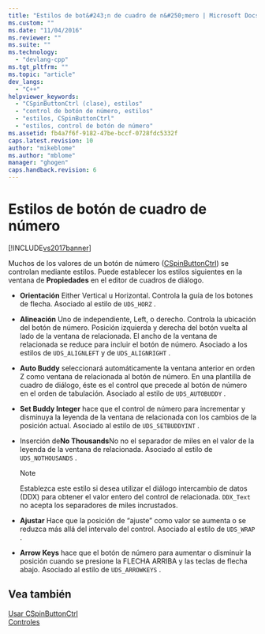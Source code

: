 ```yaml
---
title: "Estilos de bot&#243;n de cuadro de n&#250;mero | Microsoft Docs"
ms.custom: ""
ms.date: "11/04/2016"
ms.reviewer: ""
ms.suite: ""
ms.technology: 
  - "devlang-cpp"
ms.tgt_pltfrm: ""
ms.topic: "article"
dev_langs: 
  - "C++"
helpviewer_keywords: 
  - "CSpinButtonCtrl (clase), estilos"
  - "control de botón de número, estilos"
  - "estilos, CSpinButtonCtrl"
  - "estilos, control de botón de número"
ms.assetid: fb4a7f6f-9182-47be-bccf-0728fdc5332f
caps.latest.revision: 10
author: "mikeblome"
ms.author: "mblome"
manager: "ghogen"
caps.handback.revision: 6
---
```

# Estilos de bot&#243;n de cuadro de n&#250;mero
[!INCLUDE[vs2017banner](../assembler/inline/includes/vs2017banner.md)]

Muchos de los valores de un botón de número \([CSpinButtonCtrl](../mfc/reference/cspinbuttonctrl-class.md)\) se controlan mediante estilos.  Puede establecer los estilos siguientes en la ventana de **Propiedades** en el editor de cuadros de diálogo.  
  
-   **Orientación** Either Vertical u Horizontal.  Controla la guía de los botones de flecha.  Asociado al estilo de `UDS_HORZ` .  
  
-   **Alineación** Uno de independiente, Left, o derecho.  Controla la ubicación del botón de número.  Posición izquierda y derecha del botón vuelta al lado de la ventana de relacionada.  El ancho de la ventana de relacionada se reduce para incluir el botón de número.  Asociado a los estilos de `UDS_ALIGNLEFT` y de `UDS_ALIGNRIGHT` .  
  
-   **Auto Buddy** seleccionará automáticamente la ventana anterior en orden Z como ventana de relacionada al botón de número.  En una plantilla de cuadro de diálogo, éste es el control que precede al botón de número en el orden de tabulación.  Asociado al estilo de `UDS_AUTOBUDDY` .  
  
-   **Set Buddy Integer** hace que el control de número para incrementar y disminuya la leyenda de la ventana de relacionada con los cambios de la posición actual.  Asociado al estilo de `UDS_SETBUDDYINT` .  
  
-   Inserción de**No Thousands**No no el separador de miles en el valor de la leyenda de la ventana de relacionada.  Asociado al estilo de `UDS_NOTHOUSANDS` .  
  
    > [!NOTE]
    >  Establezca este estilo si desea utilizar el diálogo intercambio de datos \(DDX\) para obtener el valor entero del control de relacionada.  `DDX_Text` no acepta los separadores de miles incrustados.  
  
-   **Ajustar** Hace que la posición de “ajuste” como valor se aumenta o se reduzca más allá del intervalo del control.  Asociado al estilo de `UDS_WRAP` .  
  
-   **Arrow Keys** hace que el botón de número para aumentar o disminuir la posición cuando se presione la FLECHA ARRIBA y las teclas de flecha abajo.  Asociado al estilo de `UDS_ARROWKEYS` .  
  
## Vea también  
 [Usar CSpinButtonCtrl](../mfc/using-cspinbuttonctrl.md)   
 [Controles](../mfc/controls-mfc.md)